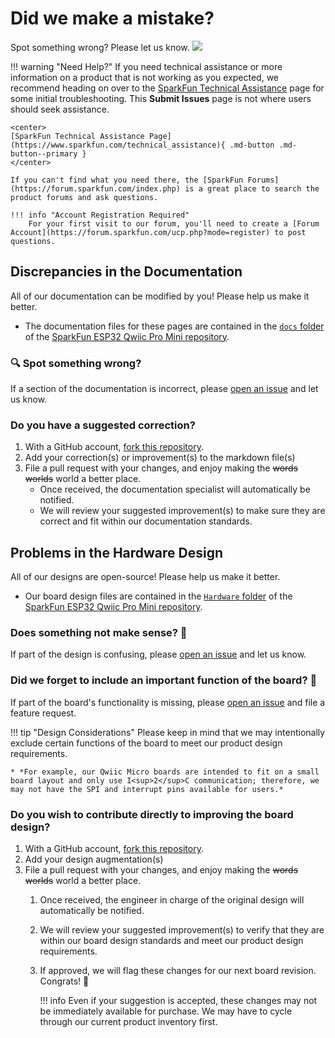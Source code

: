# Did we make a mistake?

Spot something wrong? Please let us know. <a href="https://github.com/sparkfun/SparkFun_ESP32_Qwiic_Pro_Mini/issues" alt="Issues"><img src="https://img.shields.io/github/issues/sparkfun/SparkFun_ESP32_Qwiic_Pro_Mini.svg" /></a>

<!-- Technical Assistance Box -->
!!! warning "Need Help?"
    If you need technical assistance or more information on a product that is not working as you expected, we recommend heading on over to the [SparkFun Technical Assistance](https://www.sparkfun.com/technical_assistanc) page for some initial troubleshooting. This **Submit Issues** page is not where users should seek assistance.

    <center>
    [SparkFun Technical Assistance Page](https://www.sparkfun.com/technical_assistance){ .md-button .md-button--primary }
    </center>
    
    If you can't find what you need there, the [SparkFun Forums](https://forum.sparkfun.com/index.php) is a great place to search the product forums and ask questions.
    
    !!! info "Account Registration Required"
        For your first visit to our forum, you'll need to create a [Forum Account](https://forum.sparkfun.com/ucp.php?mode=register) to post questions.


## Discrepancies in the Documentation

All of our documentation can be modified by you! Please help us make it better.

* The documentation files for these pages are contained in the [`docs` folder](https://github.com/sparkfun/SparkFun_ESP32_Qwiic_Pro_Mini/tree/main/docs) of the [SparkFun ESP32 Qwiic Pro Mini repository](https://github.com/sparkfun/SparkFun_ESP32_Qwiic_Pro_Mini).

### 🔍 Spot something wrong?

If a section of the documentation is incorrect, please [open an issue](https://github.com/sparkfun/SparkFun_ESP32_Qwiic_Pro_Mini/issues) and let us know.

### Do you have a suggested correction?

1. With a GitHub account, [fork this repository](https://github.com/sparkfun/SparkFun_ESP32_Qwiic_Pro_Mini/fork).
2. Add your correction(s) or improvement(s) to the markdown file(s)
3. File a pull request with your changes, and enjoy making the ~~words~~ ~~worlds~~ world a better place.
	* Once received, the documentation specialist will automatically be notified.
	* We will review your suggested improvement(s) to make sure they are correct and fit within our documentation standards.

## Problems in the Hardware Design

All of our designs are open-source! Please help us make it better.

* Our board design files are contained in the [`Hardware` folder](https://github.com/sparkfun/SparkFun_ESP32_Qwiic_Pro_Mini/tree/main/Hardware) of the [SparkFun ESP32 Qwiic Pro Mini repository](https://github.com/sparkfun/SparkFun_ESP32_Qwiic_Pro_Mini).

### Does something not make sense? 🤔

If part of the design is confusing, please [open an issue](https://github.com/sparkfun/SparkFun_ESP32_Qwiic_Pro_Mini/issues) and let us know.

### Did we forget to include an important function of the board? 🤦

If part of the board's functionality is missing, please [open an issue](https://github.com/sparkfun/SparkFun_ESP32_Qwiic_Pro_Mini/issues) and file a feature request.

!!! tip "Design Considerations"
	Please keep in mind that we may intentionally exclude certain functions of the board to meet our product design requirements.
	
	* *For example, our Qwiic Micro boards are intended to fit on a small board layout and only use I<sup>2</sup>C communication; therefore, we may not have the SPI and interrupt pins available for users.*


### Do you wish to contribute directly to improving the board design?

1. With a GitHub account, [fork this repository](https://github.com/sparkfun/SparkFun_ESP32_Qwiic_Pro_Mini/fork).
2. Add your design augmentation(s)
3. File a pull request with your changes, and enjoy making the ~~words~~ ~~worlds~~ world a better place.
	1. Once received, the engineer in charge of the original design will automatically be notified.
	2. We will review your suggested improvement(s) to verify that they are within our board design standards and meet our product design requirements.
	3. If approved, we will flag these changes for our next board revision. Congrats! 🍻

		!!! info
			Even if your suggestion is accepted, these changes may not be immediately available for purchase. We may have to cycle through our current product inventory first.